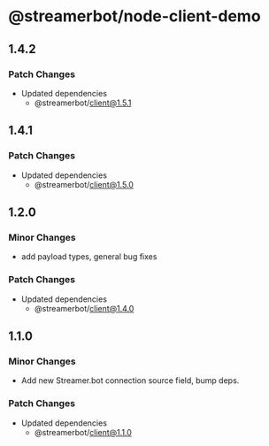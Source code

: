 # @streamerbot/node-client-demo

## 1.4.2

### Patch Changes

- Updated dependencies
  - @streamerbot/client@1.5.1

## 1.4.1

### Patch Changes

- Updated dependencies
  - @streamerbot/client@1.5.0

## 1.2.0

### Minor Changes

- add payload types, general bug fixes

### Patch Changes

- Updated dependencies
  - @streamerbot/client@1.4.0

## 1.1.0

### Minor Changes

- Add new Streamer.bot connection source field, bump deps.

### Patch Changes

- Updated dependencies
  - @streamerbot/client@1.1.0
